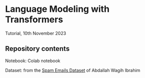 # Language Modeling with Transformers

Tutorial, 10th November 2023

## Repository contents

Notebook: Colab notebook

Dataset: from the [Spam Emails Dataset](https://www.kaggle.com/datasets/abdallahwagih/spam-emails) of Abdallah Wagih Ibrahim
